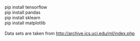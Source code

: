 pip install tensorflow <br/>
pip install pandas <br/>
pip install sklearn <br/>
pip install matplotlib <br/>
<br />
Data sets are taken from http://archive.ics.uci.edu/ml/index.php
